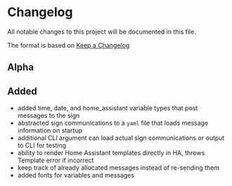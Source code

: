 # Changelog

All notable changes to this project will be documented in this file.

The format is based on [Keep a Changelog](https://keepachangelog.com/en/1.0.0/)

## Alpha

## Added

- added time, date, and home_assistant variable types that post messages to the sign
- abstracted sign communications to a `yaml` file that loads message information on startup
- additional CLI argument can load actual sign communications or output to CLI for testing
- ability to render Home Assistant templates directly in HA, throws Template error if incorrect
- keep track of already allocated messages instead of re-sending them
- added fonts for variables and messages 
